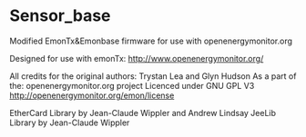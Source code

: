 Sensor_base
===========

Modified EmonTx&amp;Emonbase firmware for use with openenergymonitor.org

Designed for use with emonTx: http://www.openenergymonitor.org/

All credits for the original authors: Trystan Lea and Glyn Hudson
As a part of the: openenergymonitor.org project
Licenced under GNU GPL V3
http://openenergymonitor.org/emon/license

EtherCard Library by Jean-Claude Wippler and Andrew Lindsay
JeeLib Library by Jean-Claude Wippler
